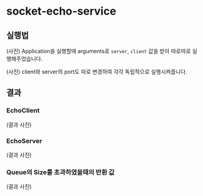 # socket-echo-service

## 실행법

(사진)
Application을 실행할때 arguments로 `server`, `client` 값을 받아 따로따로 실행해주었습니다.

(사진)
client와 server의 port도 따로 변경하여 각각 독립적으로 실행시켜줍니다.

## 결과

### EchoClient

(결과 사진)

### EchoServer

(결과 사진)

### Queue의 Size를 초과하였을때의 반환 값

(결과 사진)
